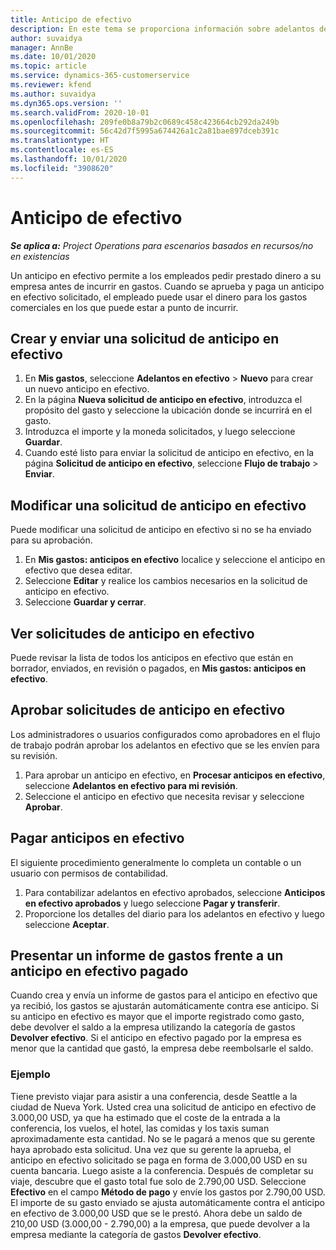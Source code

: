 ```yaml
---
title: Anticipo de efectivo
description: En este tema se proporciona información sobre adelantos de efectivo.
author: suvaidya
manager: AnnBe
ms.date: 10/01/2020
ms.topic: article
ms.service: dynamics-365-customerservice
ms.reviewer: kfend
ms.author: suvaidya
ms.dyn365.ops.version: ''
ms.search.validFrom: 2020-10-01
ms.openlocfilehash: 209fe0b8a79b2c0689c458c423664cb292da249b
ms.sourcegitcommit: 56c42d7f5995a674426a1c2a81bae897dceb391c
ms.translationtype: HT
ms.contentlocale: es-ES
ms.lasthandoff: 10/01/2020
ms.locfileid: "3908620"
---
```

# <a name="cash-advance"></a>Anticipo de efectivo

_**Se aplica a:** Project Operations para escenarios basados en recursos/no en existencias_

Un anticipo en efectivo permite a los empleados pedir prestado dinero a su empresa antes de incurrir en gastos. Cuando se aprueba y paga un anticipo en efectivo solicitado, el empleado puede usar el dinero para los gastos comerciales en los que puede estar a punto de incurrir. 

## <a name="create-and-submit-a-cash-advance-request"></a>Crear y enviar una solicitud de anticipo en efectivo

1. En **Mis gastos**, seleccione **Adelantos en efectivo** > **Nuevo** para crear un nuevo anticipo en efectivo. 
2. En la página **Nueva solicitud de anticipo en efectivo**, introduzca el propósito del gasto y seleccione la ubicación donde se incurrirá en el gasto.
3. Introduzca el importe y la moneda solicitados, y luego seleccione **Guardar**. 
4. Cuando esté listo para enviar la solicitud de anticipo en efectivo, en la página **Solicitud de anticipo en efectivo**, seleccione **Flujo de trabajo** > **Enviar**.

## <a name="modify-a-cash-advance-request"></a>Modificar una solicitud de anticipo en efectivo

Puede modificar una solicitud de anticipo en efectivo si no se ha enviado para su aprobación.

1. En **Mis gastos: anticipos en efectivo** localice y seleccione el anticipo en efectivo que desea editar.
2. Seleccione **Editar** y realice los cambios necesarios en la solicitud de anticipo en efectivo. 
3. Seleccione **Guardar y cerrar**.


## <a name="view-cash-advance-requests"></a>Ver solicitudes de anticipo en efectivo
Puede revisar la lista de todos los anticipos en efectivo que están en borrador, enviados, en revisión o pagados, en **Mis gastos: anticipos en efectivo**. 

## <a name="approve-cash-advance-requests"></a>Aprobar solicitudes de anticipo en efectivo

Los administradores o usuarios configurados como aprobadores en el flujo de trabajo podrán aprobar los adelantos en efectivo que se les envíen para su revisión. 

1. Para aprobar un anticipo en efectivo, en **Procesar anticipos en efectivo**, seleccione **Adelantos en efectivo para mi revisión**.
2. Seleccione el anticipo en efectivo que necesita revisar y seleccione **Aprobar**.  

## <a name="pay-cash-advances"></a>Pagar anticipos en efectivo 
El siguiente procedimiento generalmente lo completa un contable o un usuario con permisos de contabilidad.

1. Para contabilizar adelantos en efectivo aprobados, seleccione **Anticipos en efectivo aprobados** y luego seleccione **Pagar y transferir**.  
2. Proporcione los detalles del diario para los adelantos en efectivo y luego seleccione **Aceptar**. 

## <a name="submit-an-expense-report-against-a-paid-cash-advance"></a>Presentar un informe de gastos frente a un anticipo en efectivo pagado 

Cuando crea y envía un informe de gastos para el anticipo en efectivo que ya recibió, los gastos se ajustarán automáticamente contra ese anticipo. Si su anticipo en efectivo es mayor que el importe registrado como gasto, debe devolver el saldo a la empresa utilizando la categoría de gastos **Devolver efectivo**. Si el anticipo en efectivo pagado por la empresa es menor que la cantidad que gastó, la empresa debe reembolsarle el saldo. 

### <a name="example"></a>Ejemplo
Tiene previsto viajar para asistir a una conferencia, desde Seattle a la ciudad de Nueva York. Usted crea una solicitud de anticipo en efectivo de 3.000,00 USD, ya que ha estimado que el coste de la entrada a la conferencia, los vuelos, el hotel, las comidas y los taxis suman aproximadamente esta cantidad. No se le pagará a menos que su gerente haya aprobado esta solicitud. Una vez que su gerente la aprueba, el anticipo en efectivo solicitado se paga en forma de 3.000,00 USD en su cuenta bancaria. Luego asiste a la conferencia. Después de completar su viaje, descubre que el gasto total fue solo de 2.790,00 USD. Seleccione **Efectivo** en el campo **Método de pago** y envíe los gastos por 2.790,00 USD. El importe de su gasto enviado se ajusta automáticamente contra el anticipo en efectivo de 3.000,00 USD que se le prestó. Ahora debe un saldo de 210,00 USD (3.000,00 - 2.790,00) a la empresa, que puede devolver a la empresa mediante la categoría de gastos **Devolver efectivo**. 
